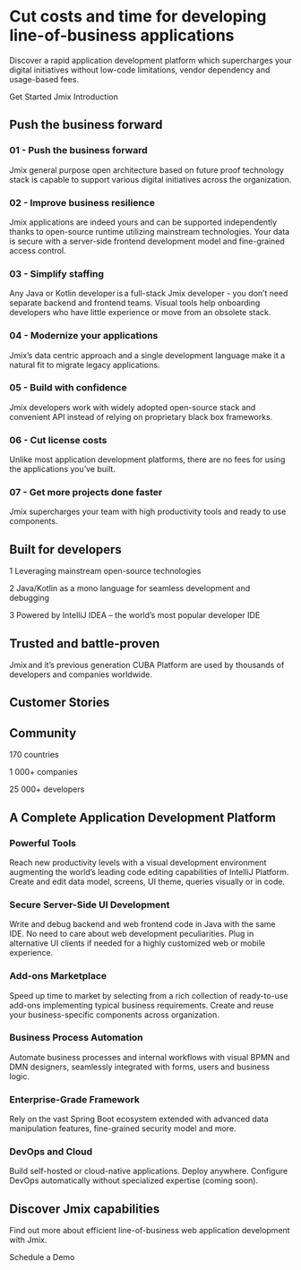 # Cut costs and time for developing line-of-business applications

Discover a rapid application development platform which supercharges your digital initiatives without low-code limitations, vendor dependency and usage-based fees.

Get Started
Jmix Introduction

## Push the business forward

### 01 - Push the business forward
Jmix general purpose open architecture based on future proof technology stack is capable to support various digital initiatives across the organization.

### 02 - Improve business resilience
Jmix applications are indeed yours and can be supported independently thanks to open-source runtime utilizing mainstream technologies. Your data is secure with a server-side frontend development model and fine-grained access control.

### 03 - Simplify staffing
Any Java or Kotlin developer is a full-stack Jmix developer - you don’t need separate backend and frontend teams. Visual tools help onboarding developers who have little experience or move from an obsolete stack.

### 04 - Modernize your applications
Jmix’s data centric approach and a single development language make it a natural fit to migrate legacy applications.

### 05 - Build with confidence
Jmix developers work with widely adopted open-source stack and convenient API instead of relying on proprietary black box frameworks.

### 06 - Cut license costs
Unlike most application development platforms, there are no fees for using the applications you’ve built.

### 07 - Get more projects done faster
Jmix supercharges your team with high productivity tools and ready to use components.

## Built for developers

1
Leveraging mainstream open-source technologies

2
Java/Kotlin as a mono language for seamless development and debugging

3
Powered by IntelliJ IDEA – the world’s most popular developer IDE

## Trusted and battle-proven
Jmix and it’s previous generation CUBA Platform are used by thousands of developers and companies worldwide. 

## Customer Stories

## Community

170
countries

1 000+
companies

25 000+
developers

## A Complete Application Development Platform

### Powerful Tools
Reach new productivity levels with a visual development environment augmenting the world’s leading code editing capabilities of IntelliJ Platform. Create and edit data model, screens, UI theme, queries visually or in code.

### Secure Server-Side UI Development
Write and debug backend and web frontend code in Java with the same IDE. No need to care about web development peculiarities. Plug in alternative UI clients if needed for a highly customized web or mobile experience.

### Add-ons Marketplace
Speed up time to market by selecting from a rich collection of ready-to-use add-ons implementing typical business requirements. Create and reuse your business-specific components across organization.

### Business Process Automation
Automate business processes and internal workflows with visual BPMN and DMN designers, seamlessly integrated with forms, users and business logic.

### Enterprise-Grade Framework
Rely on the vast Spring Boot ecosystem extended with advanced data manipulation features, fine-grained security model and more.

### DevOps and Cloud
Build self-hosted or cloud-native applications. Deploy anywhere. Configure DevOps automatically without specialized expertise (coming soon).

## Discover Jmix capabilities
Find out more about efficient line-of-business web application development with Jmix.

Schedule a Demo

